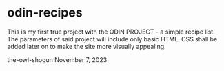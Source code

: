 # odin-recipes

This is my first true project with the ODIN PROJECT - a simple recipe list.
The parameters of said project will include only basic HTML.
CSS shall be added later on to make the site more visually appealing.

the-owl-shogun
November 7, 2023